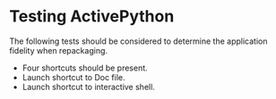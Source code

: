 # Testing ActivePython

The following tests should be considered to determine the application fidelity when repackaging.

* Four shortcuts should be present.
* Launch shortcut to Doc file.
* Launch shortcut to interactive shell.